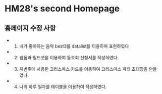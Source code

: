 # HM28's second Homepage
## 홈페이지 수정 사항
- 1. 내가 좋아하는 음악 best3를 datalist를 이용하여 표현하였다 
- 2. 웹폼과 필드셋을 이용하여 동호회 신청서를 작성하였다.
- 3. 저번주에 사용한 크리스마스 카드를 이용하여 크리스마스 파티 초대장을 만들었다.
- 4. 나의 하루 일과를 테이블을 이용하여 작성하였다.
